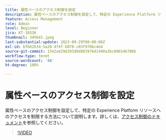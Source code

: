```yaml
---
title: 属性ベースのアクセス制御を設定
description: 属性ベースのアクセス制御を設定して、特定の Experience Platform リソースへのアクセスを制御する方法について説明します。
feature: Access Management
role: Admin
level: Beginner
jira: KT-10336
thumbnail: 345641.jpeg
last-substantial-update: 2023-09-29T00:00:00Z
exl-id: bfb62634-5a20-4f4f-b878-c03f978bc4e4
source-git-commit: 1542a429d393d9d803976d1490a3bc09654b706b
workflow-type: tm+mt
source-wordcount: '48'
ht-degree: 100%

---
```


# 属性ベースのアクセス制御を設定

属性ベースのアクセス制御を設定して、特定の Experience Platform リソースへのアクセスを制限する方法について説明します。詳しくは、[アクセス制御のドキュメント](https://experienceleague.adobe.com/docs/experience-platform/access-control/abac/overview.html?lang=ja)を参照してください。

>[!VIDEO](https://video.tv.adobe.com/v/3451828?learn=on&captions=jpn)
